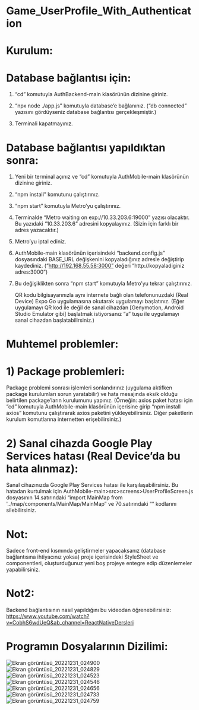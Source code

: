 # Game_UserProfile_With_Authentication

# Kurulum:

# Database bağlantısı için:

1) “cd” komutuyla AuthBackend-main klasörünün dizinine giriniz.

2) “npx node ./app.js” komutuyla database’e bağlanınız. (“db connected” yazısını gördüyseniz database bağlantısı gerçekleşmiştir.)

3) Terminali kapatmayınız.

# Database bağlantısı yapıldıktan sonra:

1) Yeni bir terminal açınız ve  “cd” komutuyla AuthMobile-main klasörünün dizinine giriniz.

2) “npm install” komutunu çalıştırınız.

3) “npm start” komutuyla Metro’yu çalıştırınız.

4) Terminalde “Metro waiting on exp://10.33.203.6:19000” yazısı olacaktır. Bu yazıdaki “10.33.203.6” adresini kopyalayınız. (Sizin için farklı bir adres yazacaktır.)

5) Metro’yu iptal ediniz.

6) AuthMobile-main klasörünün içerisindeki “backend.config.js” dosyasındaki BASE_URL değişkenini kopyaladığınız adresle değiştirip kaydediniz. (“http://192.168.55.58:3000” değeri “http://kopyaladiginiz adres:3000”)

7) Bu değişiklikten sonra “npm start” komutuyla Metro’yu tekrar çalıştırınız.

   QR kodu bilgisayarınızla aynı internete bağlı olan telefonunuzdaki (Real Device) Expo Go uygulamasına okutarak uygulamayı başlatınız. (Eğer uygulamayı QR kod ile      değil de sanal cihazdan [Genymotion, Android Studio Emulator gibi] başlatmak istiyorsanız “a” tuşu ile uygulamayı sanal cihazdan başlatabilirsiniz.)

# Muhtemel problemler:

# 1) Package problemleri: 
Package problemi sonrası işlemleri sonlandırınız (uygulama aktifken package kurulumları sorun yaratabilir) ve hata mesajında eksik olduğu belirtilen package’ların kurulumunu yapınız. (Örneğin: axios paket hatası için “cd” komutuyla AuthMobile-main klasörünün içerisine girip “npm install axios” komutunu çalıştırarak axios paketini yükleyebilirsiniz. Diğer paketlerin kurulum komutlarına internetten erişebilirsiniz.)

# 2) Sanal cihazda Google Play Services hatası (Real Device’da bu hata alınmaz): 
Sanal cihazınızda Google Play Services hatası ile karşılaşabilirsiniz. Bu hatadan kurtulmak için AuthMobile-main>src>screens>UserProfileScreen.js dosyasının 14.satırındaki “import MainMap from '../map/components/MainMap/MainMap” ve 70.satırındaki “<MainMap></MainMap>” kodlarını silebilirsiniz. 

# Not: 
Sadece front-end kısmında geliştirmeler yapacaksanız (database bağlantısına ihtiyacınız yoksa) proje içerisindeki StyleSheet ve componentleri, oluşturduğunuz yeni boş projeye entegre edip düzenlemeler yapabilirsiniz.

# Not2: 
Backend bağlantısının nasıl yapıldığını bu videodan öğrenebilirsiniz: https://www.youtube.com/watch?v=CobhS6wdUeQ&ab_channel=ReactNativeDersleri 

# Programın Dosyalarının Dizilimi:

   ![Ekran görüntüsü_20221231_024900](https://user-images.githubusercontent.com/75726215/210118744-3eb605c7-feaf-4a22-a5af-4898118b1691.png)
   ![Ekran görüntüsü_20221231_024829](https://user-images.githubusercontent.com/75726215/210118763-02a2bb8f-d911-423e-9aa0-9ebe0d90deef.png)
   ![Ekran görüntüsü_20221231_024523](https://user-images.githubusercontent.com/75726215/210118774-4d53e21a-9cde-4e94-8b16-d2c7effa62ae.png)
   ![Ekran görüntüsü_20221231_024546](https://user-images.githubusercontent.com/75726215/210118775-90c45609-8762-457a-89e4-96f08d69eeb3.png)
   ![Ekran görüntüsü_20221231_024656](https://user-images.githubusercontent.com/75726215/210118779-145aee38-7651-41fc-8851-609e8de0fb63.png)
   ![Ekran görüntüsü_20221231_024733](https://user-images.githubusercontent.com/75726215/210118785-e99ba990-c2cc-42ba-8d97-3286b80e63d7.png)
   ![Ekran görüntüsü_20221231_024759](https://user-images.githubusercontent.com/75726215/210118788-884dd3ad-bfb3-41aa-b48b-fde2d177a753.png)







































